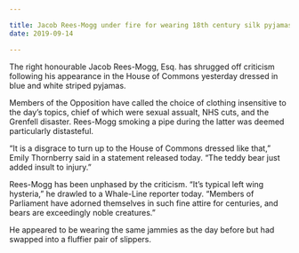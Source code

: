 ```yaml
---

title: Jacob Rees-Mogg under fire for wearing 18th century silk pyjamas in Parliament
date: 2019-09-14

---
```


The right honourable Jacob Rees-Mogg, Esq. has shrugged off criticism following his appearance in the House of Commons yesterday dressed in blue and white striped pyjamas.

Members of the Opposition have called the choice of  clothing insensitive to the day’s topics, chief of which were sexual assualt, NHS cuts, and the Grenfell disaster. Rees-Mogg smoking a pipe during the latter was deemed particularly distasteful.

“It is a disgrace to turn up to the House of Commons dressed like that,” Emily Thornberry said in a statement released today. “The teddy bear just added insult to injury.”

Rees-Mogg has been unphased by the criticism. “It’s typical left wing hysteria,” he drawled to a Whale-Line reporter today. “Members of Parliament have adorned themselves in such fine attire for centuries, and bears are exceedingly noble creatures.”

He appeared to be wearing the same jammies as the day before but had swapped into a fluffier pair of slippers.